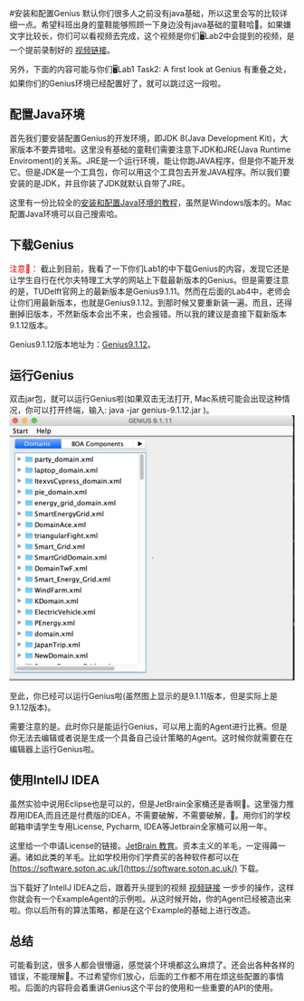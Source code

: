 #安装和配置Genius
默认你们很多人之前没有java基础，所以这里会写的比较详细一点。希望科班出身的童鞋能够照顾一下身边没有java基础的童鞋哈🧐。如果嫌文字比较长，你们可以看视频去完成，这个视频是你们🖥Lab2中会提到的视频，是一个提前录制好的 [视频链接](https://www.youtube.com/watch?v=ES_bpdRiSNM)。

另外，下面的内容可能与你们🖥Lab1 Task2: A first look at Genius 有重叠之处，如果你们的Genius环境已经配置好了，就可以跳过这一段啦。

## 配置Java环境
首先我们要安装配置Genius的开发环境，即JDK 8(Java Development Kit)，大家版本不要弄错啦。这里没有基础的童鞋们需要注意下JDK和JRE(Java Runtime Enviroment)的关系。JRE是一个运行环境，能让你跑JAVA程序，但是你不能开发它。但是JDK是一个工具包，你可以用这个工具包去开发JAVA程序。所以我们要安装的是JDK，并且你装了JDK就默认自带了JRE。

这里有一份比较全的[安装和配置Java环境的教程](https://www.runoob.com/java/java-environment-setup.html)，虽然是Windows版本的。Mac配置Java环境可以自己搜索哈。

## 下载Genius
<font color="#dd0000">注意🤒：</font> 截止到目前，我看了一下你们Lab1的中下载Genius的内容，发现它还是让学生自行在代尔夫特理工大学的网站上下载最新版本的Genius。但是需要注意的是，TUDelft官网上的最新版本是Genius9.1.11。然而在后面的Lab4中，老师会让你们用最新版本，也就是Genius9.1.12。到那时候又要重新装一遍。而且，还得删掉旧版本，不然新版本会出不来，也会报错。所以我的建议是直接下载新版本9.1.12版本。

Genius9.1.12版本地址为：[Genius9.1.12](https://secure.ecs.soton.ac.uk/notes/comp6203/genius/genius-9.1.12.jar)。

## 运行Genius
双击jar包，就可以运行Genius啦(如果双击无法打开, Mac系统可能会出现这种情况，你可以打开终端，输入: java -jar genius-9.1.12.jar )。
![Genius](img/start/genius.jpg)


至此，你已经可以运行Genius啦(虽然图上显示的是9.1.11版本，但是实际上是9.1.12版本)。

需要注意的是。此时你只是能运行Genius，可以用上面的Agent进行比赛。但是你无法去编辑或者说是生成一个具备自己设计策略的Agent。这时候你就需要在在编辑器上运行Genius啦。

## 使用IntellJ IDEA
虽然实验中说用Eclipse也是可以的，但是JetBrain全家桶还是香啊🤤。这里强力推荐用IDEA,而且还是付费版的IDEA，不需要破解，不需要破解，🤪。用你们的学校邮箱申请学生专用License, Pycharm, IDEA等Jetbrain全家桶可以用一年。

这里给一个申请License的链接。[JetBrain 教育](https://www.jetbrains.com/community/education/#students)。资本主义的羊毛，一定得薅一遍。诸如此类的羊毛。比如学校用你们学费买的各种软件都可以在 [https://software.soton.ac.uk/](https://software.soton.ac.uk/) 下载。

当下载好了IntellJ IDEA之后，跟着开头提到的视频 [视频链接](https://www.youtube.com/watch?v=ES_bpdRiSNM) 一步步的操作，这样你就会有一个ExampleAgent的示例啦。从这时候开始，你的Agent已经被造出来啦。你以后所有的算法策略，都是在这个Example的基础上进行改造。


## 总结
可能看到这，很多人都会很懵逼，感觉装个环境都这么麻烦了。还会出各种各样的错误，不能理解🥺。不过希望你们放心，后面的工作都不用在烦这些配置的事情啦。后面的内容将会着重讲Genius这个平台的使用和一些重要的API的使用。





